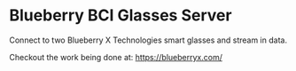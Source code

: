 # Blueberry BCI Glasses Server

Connect to two Blueberry X Technologies smart glasses and stream in data.  

Checkout the work being done at: <https://blueberryx.com/>
